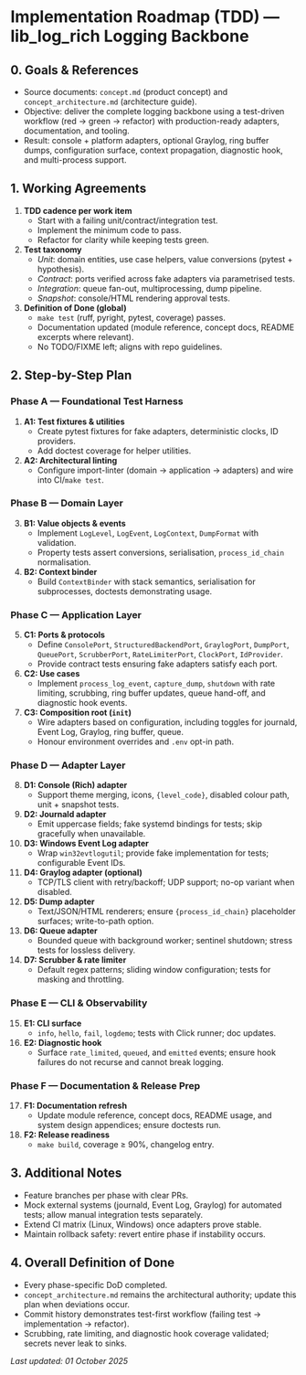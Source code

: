 # Implementation Roadmap (TDD) — lib_log_rich Logging Backbone

## 0. Goals & References
- Source documents: `concept.md` (product concept) and `concept_architecture.md` (architecture guide).
- Objective: deliver the complete logging backbone using a test-driven workflow (red → green → refactor) with production-ready adapters, documentation, and tooling.
- Result: console + platform adapters, optional Graylog, ring buffer dumps, configuration surface, context propagation, diagnostic hook, and multi-process support.

## 1. Working Agreements
1. **TDD cadence per work item**
   - Start with a failing unit/contract/integration test.
   - Implement the minimum code to pass.
   - Refactor for clarity while keeping tests green.
2. **Test taxonomy**
   - *Unit*: domain entities, use case helpers, value conversions (pytest + hypothesis).
   - *Contract*: ports verified across fake adapters via parametrised tests.
   - *Integration*: queue fan-out, multiprocessing, dump pipeline.
   - *Snapshot*: console/HTML rendering approval tests.
3. **Definition of Done (global)**
   - `make test` (ruff, pyright, pytest, coverage) passes.
   - Documentation updated (module reference, concept docs, README excerpts where relevant).
   - No TODO/FIXME left; aligns with repo guidelines.

## 2. Step-by-Step Plan

### Phase A — Foundational Test Harness
1. **A1: Test fixtures & utilities**
   - Create pytest fixtures for fake adapters, deterministic clocks, ID providers.
   - Add doctest coverage for helper utilities.
2. **A2: Architectural linting**
   - Configure import-linter (domain → application → adapters) and wire into CI/`make test`.

### Phase B — Domain Layer
3. **B1: Value objects & events**
   - Implement `LogLevel`, `LogEvent`, `LogContext`, `DumpFormat` with validation.
   - Property tests assert conversions, serialisation, `process_id_chain` normalisation.
4. **B2: Context binder**
   - Build `ContextBinder` with stack semantics, serialisation for subprocesses, doctests demonstrating usage.

### Phase C — Application Layer
5. **C1: Ports & protocols**
   - Define `ConsolePort`, `StructuredBackendPort`, `GraylogPort`, `DumpPort`, `QueuePort`, `ScrubberPort`, `RateLimiterPort`, `ClockPort`, `IdProvider`.
   - Provide contract tests ensuring fake adapters satisfy each port.
6. **C2: Use cases**
   - Implement `process_log_event`, `capture_dump`, `shutdown` with rate limiting, scrubbing, ring buffer updates, queue hand-off, and diagnostic hook events.
7. **C3: Composition root (`init`)**
   - Wire adapters based on configuration, including toggles for journald, Event Log, Graylog, ring buffer, queue.
   - Honour environment overrides and `.env` opt-in path.

### Phase D — Adapter Layer
8. **D1: Console (Rich) adapter**
   - Support theme merging, icons, `{level_code}`, disabled colour path, unit + snapshot tests.
9. **D2: Journald adapter**
   - Emit uppercase fields; fake systemd bindings for tests; skip gracefully when unavailable.
10. **D3: Windows Event Log adapter**
    - Wrap `win32evtlogutil`; provide fake implementation for tests; configurable Event IDs.
11. **D4: Graylog adapter (optional)**
    - TCP/TLS client with retry/backoff; UDP support; no-op variant when disabled.
12. **D5: Dump adapter**
    - Text/JSON/HTML renderers; ensure `{process_id_chain}` placeholder surfaces; write-to-path option.
13. **D6: Queue adapter**
    - Bounded queue with background worker; sentinel shutdown; stress tests for lossless delivery.
14. **D7: Scrubber & rate limiter**
    - Default regex patterns; sliding window configuration; tests for masking and throttling.

### Phase E — CLI & Observability
15. **E1: CLI surface**
    - `info`, `hello`, `fail`, `logdemo`; tests with Click runner; doc updates.
16. **E2: Diagnostic hook**
    - Surface `rate_limited`, `queued`, and `emitted` events; ensure hook failures do not recurse and cannot break logging.

### Phase F — Documentation & Release Prep
17. **F1: Documentation refresh**
    - Update module reference, concept docs, README usage, and system design appendices; ensure doctests run.
18. **F2: Release readiness**
    - `make build`, coverage ≥ 90%, changelog entry.

## 3. Additional Notes
- Feature branches per phase with clear PRs.
- Mock external systems (journald, Event Log, Graylog) for automated tests; allow manual integration tests separately.
- Extend CI matrix (Linux, Windows) once adapters prove stable.
- Maintain rollback safety: revert entire phase if instability occurs.

## 4. Overall Definition of Done
- Every phase-specific DoD completed.
- `concept_architecture.md` remains the architectural authority; update this plan when deviations occur.
- Commit history demonstrates test-first workflow (failing test → implementation → refactor).
- Scrubbing, rate limiting, and diagnostic hook coverage validated; secrets never leak to sinks.

*Last updated: 01 October 2025*
